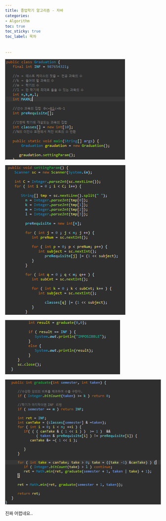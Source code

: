```yaml
---
title: 졸업학기 알고리즘 - 자바
categories:
- Algorithm
toc: true
toc_sticky: true
toc_label: 목차


---
```






![image-20200712221540176](../../assets/images/2020-07-12-graduation_algorithm_java/image-20200712221540176.png)

![image-20200712221558010](../../assets/images/2020-07-12-graduation_algorithm_java/image-20200712221558010.png)



![image-20200712221616477](../../assets/images/2020-07-12-graduation_algorithm_java/image-20200712221616477.png)



![image-20200712221630502](../../assets/images/2020-07-12-graduation_algorithm_java/image-20200712221630502.png)



진짜 어렵네요..

